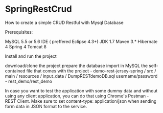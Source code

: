 # SpringRestCrud
How to create a simple CRUD Restful with Mysql Database

Prerequisites:

MySQL 5.5 or 5.6
IDE ( preffered Eclipse 4.3+)
JDK 1.7 
Maven 3.*
Hibernate 4
Spring 4
Tomcat 8


Install and run the project

download/clone the project
prepare the database
import in MySQL the self-contained file that comes with the project - demo-rest-jersey-spring / src / main / resources / input_data / DumpRESTdemoDB.sql
username/password - rest_demo/rest_demo

In case you want to test the application with some dummy data and without using any client application, you can do that using Chrome's Postman - REST Client. 
Make sure to set content-type: application/json when sending form data in JSON format to the service.
